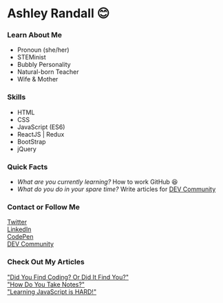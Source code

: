 # Ashley Randall :blush:


### Learn About Me
* Pronoun (she/her)
* STEMinist
* Bubbly Personality
* Natural-born Teacher
* Wife & Mother <br>


### Skills
* HTML
* CSS
* JavaScript (ES6)
* ReactJS | Redux
* BootStrap
* jQuery


### Quick Facts
* *What are you currently learning?* How to work GitHub :laughing:
* *What do you do in your spare time?* Write articles for [DEV Community](https://dev.to/)


### Contact or Follow Me 
[Twitter](https://twitter.com/xoshly) 
<br>
[LinkedIn](https://www.linkedin.com/in/ashley-r-8b4730167/) <br>
[CodePen](https://codepen.io/xoshly) <br>
[DEV Community](https://dev.to/xoshly) <br>


### Check Out My Articles
["Did You Find Coding? Or Did It Find You?"](https://dev.to/xoshly/did-you-find-coding-or-did-it-find-you-41om) <br>
["How Do You Take Notes?"](https://dev.to/xoshly/how-do-you-take-notes-mdm) <br>
["Learning JavaScript is HARD!"](https://dev.to/xoshly/learning-javascript-is-hard-1b9f)
